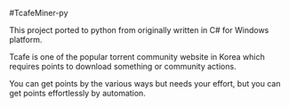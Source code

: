 #TcafeMiner-py

This project ported to python from originally written in C# for Windows platform.

Tcafe is one of the popular torrent community website in Korea which requires points to download something or community actions.

You can get points by the various ways but needs your effort, but you can get points effortlessly by automation.

